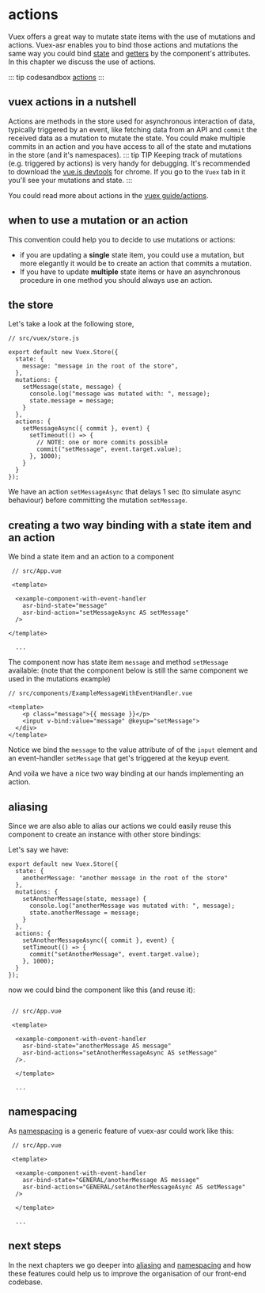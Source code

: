 # actions

Vuex offers a great way to mutate state items with the use of mutations and actions. Vuex-asr enables you to bind those actions and mutations the same way you could bind [state](./hello-world-example.html) and [getters](getters-example.html) by the component's attributes. In this chapter we discuss the use of actions.

::: tip codesandbox
[actions](https://codesandbox.io/s/manual-actions-lzo6z)
:::

## vuex actions in a nutshell

Actions are methods in the store used for asynchronous interaction of data, typically triggered by an event, like fetching data from an API and `commit` the received data as a mutation to mutate the state. You could make multiple commits in an action and you have access to all of the state and mutations in the store (and it's namespaces).
::: tip TIP
Keeping track of mutations (e.g. triggered by actions) is very handy for debugging. It's recommended to download the [vue.js devtools](https://chrome.google.com/webstore/detail/vuejs-devtools/nhdogjmejiglipccpnnnanhbledajbpd) for chrome. If you go to the `Vuex` tab in it you'll see your mutations and state. 
:::

You could read more about actions in the [vuex guide/actions](https://vuex.vuejs.org/guide/actions.html).

## when to use a mutation or an action

This convention could help you to decide to use mutations or actions:
 - if you are updating a **single** state item, you could use a mutation, but more elegantly it would be to create an action that commits a mutation.
 - If you have to update **multiple** state items or have an asynchronous procedure in one method you should always use an action.

## the store
Let's take a look at the following store,

```js{5,8-11,14-19}
// src/vuex/store.js

export default new Vuex.Store({
  state: {
    message: "message in the root of the store",
  },
  mutations: {
    setMessage(state, message) {
      console.log("message was mutated with: ", message);
      state.message = message;
    }
  },
  actions: {
    setMessageAsync({ commit }, event) {
      setTimeout(() => {
        // NOTE: one or more commits possible
        commit("setMessage", event.target.value);
      }, 1000);
    }
  }
});
```
We have an action `setMessageAsync` that delays 1 sec (to simulate async behaviour) before committing the mutation `setMessage`.

## creating a two way binding with a state item and an action

We bind a state item and an action to a component

```vue{6,7}
 // src/App.vue
 
 <template> 
 
  <example-component-with-event-handler
    asr-bind-state="message"
    asr-bind-action="setMessageAsync AS setMessage"
  />

</template>
  
  ...
```
The component now has state item `message` and method `setMessage` available: 
(note that the component below is still the same component we used in the mutations example)

```vue{5}
// src/components/ExampleMessageWithEventHandler.vue

<template>
    <p class="message">{{ message }}</p>
    <input v-bind:value="message" @keyup="setMessage">
  </div>
</template>
```
Notice we bind the `message` to the value attribute of of the `input` element and an event-handler `setMessage` that get's triggered at the keyup event.

And voila we have a nice two way binding at our hands implementing an action.

## aliasing

Since we are also able to alias our actions we could easily reuse this component to create an instance with other store bindings:

Let's say we have:
```js{3,6-9,12-15}
export default new Vuex.Store({
  state: {
    anotherMessage: "another message in the root of the store"
  },
  mutations: {
    setAnotherMessage(state, message) {
      console.log("anotherMessage was mutated with: ", message);
      state.anotherMessage = message;
    }
  },
  actions: {
    setAnotherMessageAsync({ commit }, event) {
    setTimeout(() => {
      commit("setAnotherMessage", event.target.value);
    }, 1000);
  }
});
```
now we could bind the component like this (and reuse it):

```vue{7,8}

 // src/App.vue
 
 <template> 
 
  <example-component-with-event-handler
    asr-bind-state="anotherMessage AS message"
    asr-bind-actions="setAnotherMessageAsync AS setMessage"
  />. 

  </template>
  
  ...
```

## namespacing

As [namespacing](./namespacing.html) is a generic feature of vuex-asr could work like this:

```vue{6,7}
 // src/App.vue
 
 <template> 
 
  <example-component-with-event-handler
    asr-bind-state="GENERAL/anotherMessage AS message"
    asr-bind-actions="GENERAL/setAnotherMessageAsync AS setMessage"
  />

  </template>
  
  ...
```
## next steps

In the next chapters we go deeper into [aliasing](./aliasing.html) and [namespacing](./namespacing.html) and how these features could help us to improve the organisation of our front-end codebase. 

